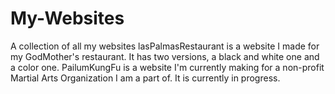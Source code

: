 # My-Websites
A collection of all my websites
lasPalmasRestaurant is a website I made for my GodMother's restaurant. It has two versions, a black and white one and a color one.
PailumKungFu is a website I'm currently making for a non-profit Martial Arts Organization I am a part of. It is currently in progress.
